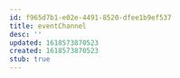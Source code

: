 ```yaml
---
id: f965d7b1-e02e-4491-8520-dfee1b9ef537
title: eventChannel
desc: ''
updated: 1618573870523
created: 1618573870523
stub: true
---
```


